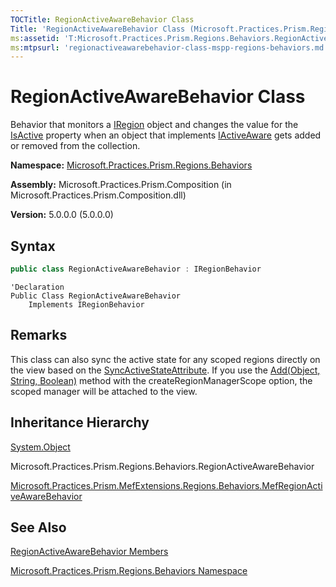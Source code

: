 ```yaml
---
TOCTitle: RegionActiveAwareBehavior Class
Title: 'RegionActiveAwareBehavior Class (Microsoft.Practices.Prism.Regions.Behaviors)'
ms:assetid: 'T:Microsoft.Practices.Prism.Regions.Behaviors.RegionActiveAwareBehavior'
ms:mtpsurl: 'regionactiveawarebehavior-class-mspp-regions-behaviors.md'
---
```



# RegionActiveAwareBehavior Class

Behavior that monitors a [IRegion](/patterns-practices/reference/iregion-interface-mspp-regions) object and changes the value for the [IsActive](/patterns-practices/reference/iactiveaware-isactive-property-mspp) property when an object that implements [IActiveAware](/patterns-practices/reference/iactiveaware-interface-mspp) gets added or removed from the collection.

**Namespace:** [Microsoft.Practices.Prism.Regions.Behaviors](/patterns-practices/reference/mspp-regions-behaviors-namespace)

**Assembly:** Microsoft.Practices.Prism.Composition (in Microsoft.Practices.Prism.Composition.dll)

**Version:** 5.0.0.0 (5.0.0.0)

## Syntax

```C#
public class RegionActiveAwareBehavior : IRegionBehavior
```

```VB
'Declaration
Public Class RegionActiveAwareBehavior
	Implements IRegionBehavior
```

## Remarks

 This class can also sync the active state for any scoped regions directly on the view based on the [SyncActiveStateAttribute](/patterns-practices/reference/syncactivestateattribute-class-mspp-regions). If you use the [Add(Object, String, Boolean)](/patterns-practices/reference/region-add-method-object-string-boolean-mspp-regions) method with the createRegionManagerScope option, the scoped manager will be attached to the view.

## Inheritance Hierarchy

[System.Object](http://msdn.microsoft.com/en-us/library/e5kfa45b)

Microsoft.Practices.Prism.Regions.Behaviors.RegionActiveAwareBehavior

[Microsoft.Practices.Prism.MefExtensions.Regions.Behaviors.MefRegionActiveAwareBehavior](/patterns-practices/reference/mefregionactiveawarebehavior-class-mspp-mefextensions-regions-behaviors)

## See Also

[RegionActiveAwareBehavior Members](/patterns-practices/reference/regionactiveawarebehavior-members-mspp-regions-behaviors)

[Microsoft.Practices.Prism.Regions.Behaviors Namespace](/patterns-practices/reference/mspp-regions-behaviors-namespace)
